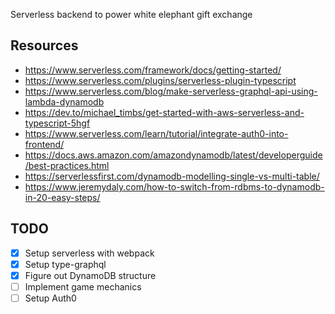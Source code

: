 Serverless backend to power white elephant gift exchange

## Resources
- https://www.serverless.com/framework/docs/getting-started/
- https://www.serverless.com/plugins/serverless-plugin-typescript
- https://www.serverless.com/blog/make-serverless-graphql-api-using-lambda-dynamodb
- https://dev.to/michael_timbs/get-started-with-aws-serverless-and-typescript-5hgf
- https://www.serverless.com/learn/tutorial/integrate-auth0-into-frontend/
- https://docs.aws.amazon.com/amazondynamodb/latest/developerguide/best-practices.html
- https://serverlessfirst.com/dynamodb-modelling-single-vs-multi-table/
- https://www.jeremydaly.com/how-to-switch-from-rdbms-to-dynamodb-in-20-easy-steps/

## TODO
- [x] Setup serverless with webpack
- [x] Setup type-graphql
- [x] Figure out DynamoDB structure
- [ ] Implement game mechanics
- [ ] Setup Auth0